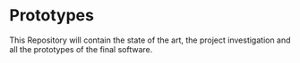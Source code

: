 # Prototypes
This Repository will contain the state of the art, the  project investigation and all the prototypes of the final software. 